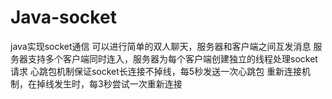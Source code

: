 # Java-socket

java实现socket通信
可以进行简单的双人聊天，服务器和客户端之间互发消息
服务器支持多个客户端同时连入，服务器为每个客户端创建独立的线程处理socket请求
心跳包机制保证socket长连接不掉线，每5秒发送一次心跳包
重新连接机制，在掉线发生时，每3秒尝试一次重新连接
